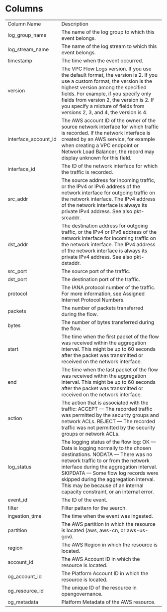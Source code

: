 # Columns  

<table>
	<tr><td>Column Name</td><td>Description</td></tr>
	<tr><td>log_group_name</td><td>The name of the log group to which this event belongs.</td></tr>
	<tr><td>log_stream_name</td><td>The name of the log stream to which this event belongs.</td></tr>
	<tr><td>timestamp</td><td>The time when the event occurred.</td></tr>
	<tr><td>version</td><td>The VPC Flow Logs version. If you use the default format, the version is 2. If you use a custom format, the version is the highest version among the specified fields. For example, if you specify only fields from version 2, the version is 2. If you specify a mixture of fields from versions 2, 3, and 4, the version is 4.</td></tr>
	<tr><td>interface_account_id</td><td>The AWS account ID of the owner of the source network interface for which traffic is recorded. If the network interface is created by an AWS service, for example when creating a VPC endpoint or Network Load Balancer, the record may display unknown for this field.</td></tr>
	<tr><td>interface_id</td><td>The ID of the network interface for which the traffic is recorded.</td></tr>
	<tr><td>src_addr</td><td>The source address for incoming traffic, or the IPv4 or IPv6 address of the network interface for outgoing traffic on the network interface. The IPv4 address of the network interface is always its private IPv4 address. See also pkt-srcaddr.</td></tr>
	<tr><td>dst_addr</td><td>The destination address for outgoing traffic, or the IPv4 or IPv6 address of the network interface for incoming traffic on the network interface. The IPv4 address of the network interface is always its private IPv4 address. See also pkt-dstaddr.</td></tr>
	<tr><td>src_port</td><td>The source port of the traffic.</td></tr>
	<tr><td>dst_port</td><td>The destination port of the traffic.</td></tr>
	<tr><td>protocol</td><td>The IANA protocol number of the traffic. For more information, see Assigned Internet Protocol Numbers.</td></tr>
	<tr><td>packets</td><td>The number of packets transferred during the flow.</td></tr>
	<tr><td>bytes</td><td>The number of bytes transferred during the flow.</td></tr>
	<tr><td>start</td><td>The time when the first packet of the flow was received within the aggregation interval. This might be up to 60 seconds after the packet was transmitted or received on the network interface.</td></tr>
	<tr><td>end</td><td>The time when the last packet of the flow was received within the aggregation interval. This might be up to 60 seconds after the packet was transmitted or received on the network interface.</td></tr>
	<tr><td>action</td><td>The action that is associated with the traffic: ACCEPT — The recorded traffic was permitted by the security groups and network ACLs. REJECT — The recorded traffic was not permitted by the security groups or network ACLs.</td></tr>
	<tr><td>log_status</td><td>The logging status of the flow log: OK — Data is logging normally to the chosen destinations. NODATA — There was no network traffic to or from the network interface during the aggregation interval. SKIPDATA — Some flow log records were skipped during the aggregation interval. This may be because of an internal capacity constraint, or an internal error.</td></tr>
	<tr><td>event_id</td><td>The ID of the event.</td></tr>
	<tr><td>filter</td><td>Filter pattern for the search.</td></tr>
	<tr><td>ingestion_time</td><td>The time when the event was ingested.</td></tr>
	<tr><td>partition</td><td>The AWS partition in which the resource is located (aws, aws-cn, or aws-us-gov).</td></tr>
	<tr><td>region</td><td>The AWS Region in which the resource is located.</td></tr>
	<tr><td>account_id</td><td>The AWS Account ID in which the resource is located.</td></tr>
	<tr><td>og_account_id</td><td>The Platform Account ID in which the resource is located.</td></tr>
	<tr><td>og_resource_id</td><td>The unique ID of the resource in opengovernance.</td></tr>
	<tr><td>og_metadata</td><td>Platform Metadata of the AWS resource.</td></tr>
</table>